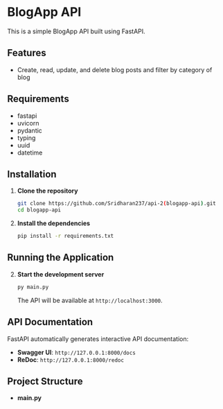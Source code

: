# BlogApp API

This is a simple BlogApp API built using FastAPI.

## Features

- Create, read, update, and delete blog posts and filter by category of blog

## Requirements

- fastapi
- uvicorn
- pydantic
- typing
- uuid
- datetime

## Installation

1. **Clone the repository**

    ```sh
    git clone https://github.com/Sridharan237/api-2(blogapp-api).git
    cd blogapp-api
    ```

2. **Install the dependencies**

    ```sh
    pip install -r requirements.txt
    ```

## Running the Application

2. **Start the development server**

    ```sh
    py main.py
    ```

    The API will be available at `http://localhost:3000`.

## API Documentation

FastAPI automatically generates interactive API documentation:

- **Swagger UI**: `http://127.0.0.1:8000/docs`
- **ReDoc**: `http://127.0.0.1:8000/redoc`

## Project Structure

- **main.py**

